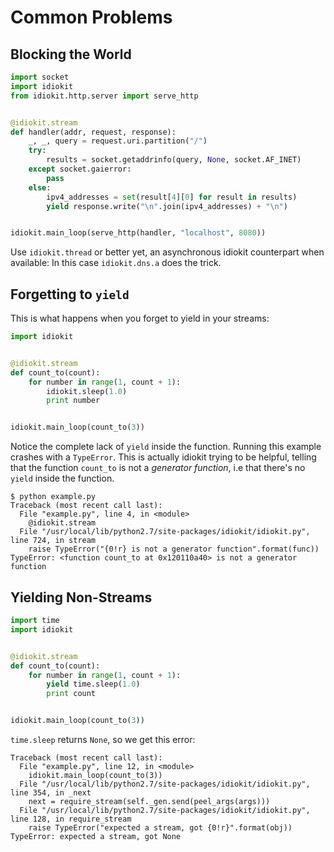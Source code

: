 # Common Problems

## Blocking the World

```python
import socket
import idiokit
from idiokit.http.server import serve_http


@idiokit.stream
def handler(addr, request, response):
    _, _, query = request.uri.partition("/")
    try:
        results = socket.getaddrinfo(query, None, socket.AF_INET)
    except socket.gaierror:
        pass
    else:
        ipv4_addresses = set(result[4][0] for result in results)
        yield response.write("\n".join(ipv4_addresses) + "\n")


idiokit.main_loop(serve_http(handler, "localhost", 8080))
```

Use `idiokit.thread` or better yet, an asynchronous idiokit counterpart when available: In this case `idiokit.dns.a` does the trick.


## Forgetting to `yield`

This is what happens when you forget to yield in your streams:

```python
import idiokit


@idiokit.stream
def count_to(count):
    for number in range(1, count + 1):
        idiokit.sleep(1.0)
        print number


idiokit.main_loop(count_to(3))
```

Notice the complete lack of `yield` inside the function. Running this example crashes with a `TypeError`. This is actually idiokit trying to be helpful, telling that the function `count_to` is not a _generator function_, i.e that there's no `yield` inside the function.

```console
$ python example.py
Traceback (most recent call last):
  File "example.py", line 4, in <module>
    @idiokit.stream
  File "/usr/local/lib/python2.7/site-packages/idiokit/idiokit.py", line 724, in stream
    raise TypeError("{0!r} is not a generator function".format(func))
TypeError: <function count_to at 0x120110a40> is not a generator function
```


## Yielding Non-Streams

```python
import time
import idiokit


@idiokit.stream
def count_to(count):
    for number in range(1, count + 1):
        yield time.sleep(1.0)
        print count


idiokit.main_loop(count_to(3))
```

`time.sleep` returns `None`, so we get this error:

```console
Traceback (most recent call last):
  File "example.py", line 12, in <module>
    idiokit.main_loop(count_to(3))
  File "/usr/local/lib/python2.7/site-packages/idiokit/idiokit.py", line 354, in _next
    next = require_stream(self._gen.send(peel_args(args)))
  File "/usr/local/lib/python2.7/site-packages/idiokit/idiokit.py", line 128, in require_stream
    raise TypeError("expected a stream, got {0!r}".format(obj))
TypeError: expected a stream, got None
```
